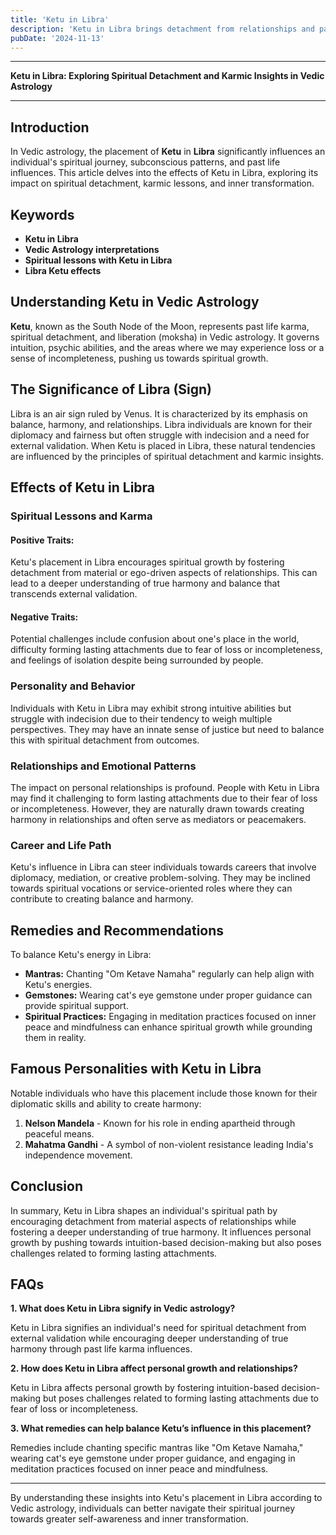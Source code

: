 ```yaml
---
title: 'Ketu in Libra'
description: 'Ketu in Libra brings detachment from relationships and partnerships. Individuals may feel independent, resist commitments, and seek inner balance over external harmony.'
pubDate: '2024-11-13'
---
```


---

**Ketu in Libra: Exploring Spiritual Detachment and Karmic Insights in Vedic Astrology**

---

## Introduction

In Vedic astrology, the placement of **Ketu** in **Libra** significantly influences an individual's spiritual journey, subconscious patterns, and past life influences. This article delves into the effects of Ketu in Libra, exploring its impact on spiritual detachment, karmic lessons, and inner transformation.

## Keywords

- **Ketu in Libra**
- **Vedic Astrology interpretations**
- **Spiritual lessons with Ketu in Libra**
- **Libra Ketu effects**

## Understanding Ketu in Vedic Astrology

**Ketu**, known as the South Node of the Moon, represents past life karma, spiritual detachment, and liberation (moksha) in Vedic astrology. It governs intuition, psychic abilities, and the areas where we may experience loss or a sense of incompleteness, pushing us towards spiritual growth.

## The Significance of Libra (Sign)

Libra is an air sign ruled by Venus. It is characterized by its emphasis on balance, harmony, and relationships. Libra individuals are known for their diplomacy and fairness but often struggle with indecision and a need for external validation. When Ketu is placed in Libra, these natural tendencies are influenced by the principles of spiritual detachment and karmic insights.

## Effects of Ketu in Libra

### Spiritual Lessons and Karma

#### Positive Traits:
Ketu's placement in Libra encourages spiritual growth by fostering detachment from material or ego-driven aspects of relationships. This can lead to a deeper understanding of true harmony and balance that transcends external validation.

#### Negative Traits:
Potential challenges include confusion about one's place in the world, difficulty forming lasting attachments due to fear of loss or incompleteness, and feelings of isolation despite being surrounded by people.

### Personality and Behavior

Individuals with Ketu in Libra may exhibit strong intuitive abilities but struggle with indecision due to their tendency to weigh multiple perspectives. They may have an innate sense of justice but need to balance this with spiritual detachment from outcomes.

### Relationships and Emotional Patterns

The impact on personal relationships is profound. People with Ketu in Libra may find it challenging to form lasting attachments due to their fear of loss or incompleteness. However, they are naturally drawn towards creating harmony in relationships and often serve as mediators or peacemakers.

### Career and Life Path

Ketu's influence in Libra can steer individuals towards careers that involve diplomacy, mediation, or creative problem-solving. They may be inclined towards spiritual vocations or service-oriented roles where they can contribute to creating balance and harmony.

## Remedies and Recommendations

To balance Ketu's energy in Libra:

- **Mantras:** Chanting "Om Ketave Namaha" regularly can help align with Ketu's energies.
- **Gemstones:** Wearing cat's eye gemstone under proper guidance can provide spiritual support.
- **Spiritual Practices:** Engaging in meditation practices focused on inner peace and mindfulness can enhance spiritual growth while grounding them in reality.

## Famous Personalities with Ketu in Libra

Notable individuals who have this placement include those known for their diplomatic skills and ability to create harmony:

1. **Nelson Mandela** - Known for his role in ending apartheid through peaceful means.
2. **Mahatma Gandhi** - A symbol of non-violent resistance leading India's independence movement.

## Conclusion

In summary, Ketu in Libra shapes an individual's spiritual path by encouraging detachment from material aspects of relationships while fostering a deeper understanding of true harmony. It influences personal growth by pushing towards intuition-based decision-making but also poses challenges related to forming lasting attachments.

## FAQs

**1. What does Ketu in Libra signify in Vedic astrology?**

Ketu in Libra signifies an individual's need for spiritual detachment from external validation while encouraging deeper understanding of true harmony through past life karma influences.

**2. How does Ketu in Libra affect personal growth and relationships?**

Ketu in Libra affects personal growth by fostering intuition-based decision-making but poses challenges related to forming lasting attachments due to fear of loss or incompleteness.

**3. What remedies can help balance Ketu’s influence in this placement?**

Remedies include chanting specific mantras like "Om Ketave Namaha," wearing cat's eye gemstone under proper guidance, and engaging in meditation practices focused on inner peace and mindfulness.

---

By understanding these insights into Ketu's placement in Libra according to Vedic astrology, individuals can better navigate their spiritual journey towards greater self-awareness and inner transformation.